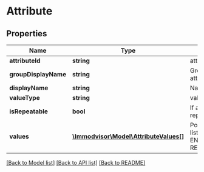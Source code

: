 # Attribute

## Properties
Name | Type | Description | Notes
------------ | ------------- | ------------- | -------------
**attributeId** | **string** | attribute&#x27;s Id | [optional] 
**groupDisplayName** | **string** | Grouping attribute&#x27;s name | [optional] 
**displayName** | **string** | Name to display | [optional] 
**valueType** | **string** | value&#x27;s type | [optional] 
**isRepeatable** | **bool** | If attribute is repeatable | [optional] 
**values** | [**\Immodvisor\Model\AttributeValues[]**](AttributeValues.md) | Possible values list for the types ENUM and REPEATED_ENUM | [optional] 

[[Back to Model list]](../../README.md#documentation-for-models) [[Back to API list]](../../README.md#documentation-for-api-endpoints) [[Back to README]](../../README.md)

